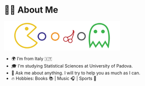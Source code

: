 # :man_technologist: About Me 

<img src="https://raw.githubusercontent.com/daniGiro/daniGiro/master/pacmancol.svg" align="center;" width="75%">

- 🌍 I’m from Italy 🇮🇹
- 🎓 I'm studying Statistical Sciences at University of Padova.
- 💬 Ask me about anything. I will try to help you as much as I can.
- 🔥 Hobbies: Books :books: | Music :headphones: | Sports :martial_arts_uniform:

